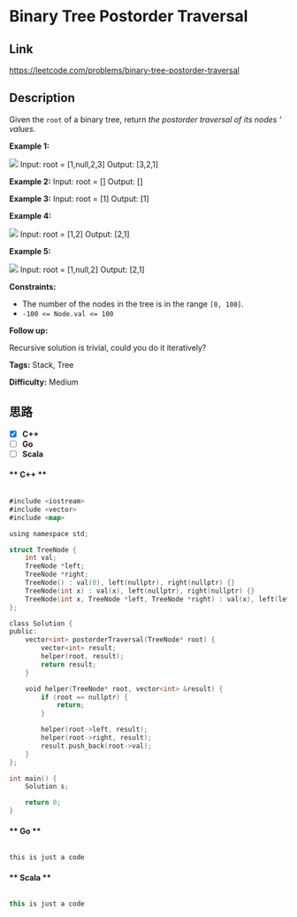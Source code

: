 


# Binary Tree Postorder Traversal

## Link

https://leetcode.com/problems/binary-tree-postorder-traversal


## Description

Given the `root` of a binary tree, return _the postorder traversal of its
nodes ' values_.



**Example 1:**

![](https://assets.leetcode.com/uploads/2020/08/28/pre1.jpg)
            Input: root = [1,null,2,3]    Output: [3,2,1]    

**Example 2:**
            Input: root = []    Output: []    

**Example 3:**
            Input: root = [1]    Output: [1]    

**Example 4:**

![](https://assets.leetcode.com/uploads/2020/08/28/pre3.jpg)
            Input: root = [1,2]    Output: [2,1]    

**Example 5:**

![](https://assets.leetcode.com/uploads/2020/08/28/pre2.jpg)
            Input: root = [1,null,2]    Output: [2,1]    



**Constraints:**

  * The number of the nodes in the tree is in the range `[0, 100]`.
  * `-100 <= Node.val <= 100`



**Follow up:**

Recursive solution is trivial, could you do it iteratively?




**Tags:** Stack, Tree

**Difficulty:** Medium

## 思路

[title]: https://leetcode.com/problems/binary-tree-postorder-traversal


- [X] **C++**
- [ ] **Go**
- [ ] **Scala**

<!-- tabs:start -->

#### ** C++ **

``` go

#include <iostream>
#include <vector>
#include <map>

using namespace std;

struct TreeNode {
    int val;
    TreeNode *left;
    TreeNode *right;
    TreeNode() : val(0), left(nullptr), right(nullptr) {}
    TreeNode(int x) : val(x), left(nullptr), right(nullptr) {}
    TreeNode(int x, TreeNode *left, TreeNode *right) : val(x), left(left), right(right) {}
};

class Solution {
public:
    vector<int> postorderTraversal(TreeNode* root) {
        vector<int> result;
        helper(root, result);
        return result;
    }

    void helper(TreeNode* root, vector<int> &result) {
        if (root == nullptr) {
            return;
        }

        helper(root->left, result);
        helper(root->right, result);
        result.push_back(root->val);
    }
};

int main() {
    Solution s;

    return 0;
}


```

#### ** Go **

``` go

this is just a code

```

#### ** Scala **

``` scala

this is just a code

```

<!-- tabs:end -->
